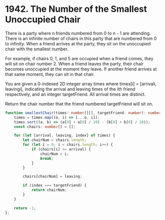 # 1942. The Number of the Smallest Unoccupied Chair

There is a party where n friends numbered from 0 to n - 1 are attending. There is an infinite number of chairs in this party that are numbered from 0 to infinity. When a friend arrives at the party, they sit on the unoccupied chair with the smallest number.

For example, if chairs 0, 1, and 5 are occupied when a friend comes, they will sit on chair number 2.
When a friend leaves the party, their chair becomes unoccupied at the moment they leave. If another friend arrives at that same moment, they can sit in that chair.

You are given a 0-indexed 2D integer array times where times[i] = [arrivali, leavingi], indicating the arrival and leaving times of the ith friend respectively, and an integer targetFriend. All arrival times are distinct.

Return the chair number that the friend numbered targetFriend will sit on.

```ts
function smallestChair(times: number[][], targetFriend: number): number {
    times = times.map((o, i) => [...o, i]);
    times.sort((a, b) => (a[0] + a[0] / 10) - (b[0] + b[0] / 10));
    const chairs: number[] = [];

    for (let [arrival, leaving, index] of times) {
        let chairNum = chairs.length;
        for (let i = 0; i < chairs.length; i++) {
            if (chairs[i] <= arrival) {
                chairNum = i;
                break;
            }
        }

        chairs[chairNum] = leaving;

        if (index === targetFriend) {
            return chairNum;
        }
    }

    return -1;
};
```
